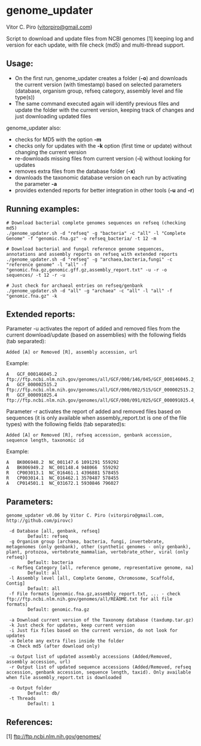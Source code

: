 # genome_updater

Vitor C. Piro (vitorpiro@gmail.com)


Script to download and update files from NCBI genomes [1] keeping log and version for each update, with file check (md5) and multi-thread support.

Usage:
------

- On the first run, genome_updater creates a folder (**-o**) and downloads the current version (with timestamp) based on selected parameters (database, organism group, refseq category, assembly level and file type(s))
- The same command executed again will identify previous files and update the folder with the current version, keeping track of changes and just downloading updated files

genome_updater also:
- checks for MD5 with the option **-m**
- checks only for updates with the **-k** option (first time or update) without changing the current version
- re-downloads missing files from current version (**-i**) without looking for updates
- removes extra files from the database folder (**-x**)
- downloads the taxonomic database version on each run by activating the parameter **-a**
- provides extended reports for better integration in other tools (**-u** and **-r**)

Running examples:
-----------------
	# Download bacterial complete genomes sequences on refseq (checking md5)
	./genome_updater.sh -d "refseq" -g "bacteria" -c "all" -l "Complete Genome" -f "genomic.fna.gz" -o refseq_bacteria/ -t 12 -m

	# Download bacterial and fungal reference genome sequences, annotations and assembly reports on refseq with extended reports
	./genome_updater.sh -d "refseq" -g "archaea,bacteria,fungi" -c "reference genome" -l "all" -f "genomic.fna.gz,genomic.gff.gz,assembly_report.txt" -u -r -o sequences/ -t 12 -r -u
	
	# Just check for archaeal entries on refseq/genbank
	./genome_updater.sh -d "all" -g "archaea" -c "all" -l "all" -f "genomic.fna.gz" -k

Extended reports:
-----------------

Parameter -u activates the report of added and removed files from the current download/update (based on assemblies) with the following fields (tab separated):

	Added [A] or Removed [R], assembly accession, url

Example:

	A	GCF_000146045.2	ftp://ftp.ncbi.nlm.nih.gov/genomes/all/GCF/000/146/045/GCF_000146045.2_R64
	A	GCF_000002515.2	ftp://ftp.ncbi.nlm.nih.gov/genomes/all/GCF/000/002/515/GCF_000002515.2_ASM251v1
	R	GCF_000091025.4	ftp://ftp.ncbi.nlm.nih.gov/genomes/all/GCF/000/091/025/GCF_000091025.4_ASM9102v4

	
Parameter -r activates the report of added and removed files based on sequences (it is only available when assembly_report.txt is one of the file types) with the following fields (tab separated)s:

	Added [A] or Removed [R], refseq accession, genbank accession, sequence length, taxonomic id

Example:

	A	BK006948.2	NC_001147.6	1091291	559292
	A	BK006949.2	NC_001148.4	948066	559292
	R	CP003013.1	NC_016461.1	4396881	578455
	R	CP003014.1	NC_016462.1	3570487	578455
	A	CP014501.1	NC_031672.1	5930846	796027
	
Parameters:
-----------

	genome_updater v0.06 by Vitor C. Piro (vitorpiro@gmail.com, http://github.com/pirovc)

	 -d Database [all, genbank, refseq]
			Default: refseq
	 -g Organism group [archaea, bacteria, fungi, invertebrate, metagenomes (only genbank), other (synthetic genomes - only genbank), plant, protozoa, vertebrate_mammalian, vertebrate_other, viral (only refseq)]
			Default: bacteria
	 -c RefSeq Category [all, reference genome, representative genome, na]
			Default: all
	 -l Assembly level [all, Complete Genome, Chromosome, Scaffold, Contig]
			Default: all
	 -f File formats [genomic.fna.gz,assembly_report.txt, ... - check ftp://ftp.ncbi.nlm.nih.gov/genomes/all/README.txt for all file formats]
			Default: genomic.fna.gz

	 -a Download current version of the Taxonomy database (taxdump.tar.gz)
	 -k Just check for updates, keep current version
	 -i Just fix files based on the current version, do not look for updates
	 -x Delete any extra files inside the folder
	 -m Check md5 (after download only)

	 -u Output list of updated assembly accessions (Added/Removed, assembly accession, url)
	 -r Output list of updated sequence accessions (Added/Removed, refseq accession, genbank accession, sequence length, taxid). Only available when file assembly_report.txt is downloaded

	 -o Output folder
			Default: db/
	 -t Threads
			Default: 1
	
References:
-----------

[1] ftp://ftp.ncbi.nlm.nih.gov/genomes/
